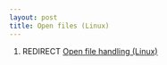 ```yaml
---
layout: post 
title: Open files (Linux)
---
```


1.  REDIRECT [Open file handling
    (Linux)](Open_file_handling_(Linux) "wikilink")

